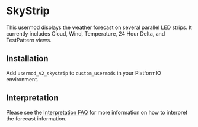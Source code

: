 # SkyStrip

This usermod displays the weather forecast on several parallel LED strips.
It currently includes Cloud, Wind, Temperature, 24 Hour Delta, and TestPattern views.

## Installation

Add `usermod_v2_skystrip` to `custom_usermods` in your PlatformIO environment.

## Interpretation

Please see the [Interpretation FAQ](./FAQ.md) for more information on how to
interpret the forecast information.
